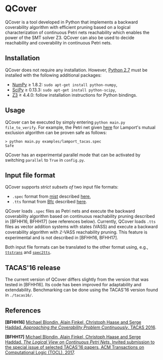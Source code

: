 # QCover

QCover is a tool developed in Python that implements a backward coverability algorithm with efficient pruning based on a logical characterization of continuous Petri nets reachability which enables the power of the SMT solver Z3. QCover can also be used to decide reachability and coverability in continuous Petri nets.

## Installation

QCover does not require any installation. However, [Python 2.7](https://www.python.org/download/releases/2.7/) must be installed with the following additional packages:

* [NumPy](http://www.numpy.org/) ≥ 1.8.2: `sudo apt-get install python-numpy`,
* [SciPy](https://www.scipy.org/) ≥ 0.13.3: `sudo apt-get install python-scipy`,
* [Z3](https://github.com/Z3Prover/) ≥ 4.4.0: follow installation instructions for Python bindings.

## Usage

QCover can be executed by simply entering `python main.py file_to_verify`. For example, the Petri net given [here](https://www7.in.tum.de/~blondin/slides/TACAS16.pdf) for Lamport's mutual exclusion algorithm can be proven safe as follows:

```
> python main.py examples/lamport_tacas.spec
Safe
```

QCover has an experimental parallel mode that can be activated by switching `parallel` to `True` in `config.py`.

## Input file format

QCover supports *strict subsets of* two input file formats:

* `.spec` format from [mist](https://github.com/pierreganty/mist) described [here](https://github.com/pierreganty/mist/wiki#input-format-of-mist),
* `.tts` format from [Bfc](http://www.cprover.org/bfc/) described [here](http://www.cprover.org/bfc/#TTS).

QCover loads `.spec` files as Petri nets and execute the backward coverability algorithm based on continuous reachability pruning described in [BFHH16, BFHH17] (see references below). Currently, QCover loads `.tts` files as vector addition systems with states (VASS) and execute a backward coverability algorithm with ℤ-VASS reachability pruning.  This feature is experimental and is not described in [BFHH16, BFHH17].

Both input file formats can be translated to the other format using, e.g., [`ttstrans`](https://github.com/pevalme/bfc_fork) and [`spec2tts`](http://www.cprover.org/bfc/#DOWNLOAD).

## TACAS'16 release

The current version of QCover differs slightly from the version that was tested in [BFHH16]. Its code has been improved for adaptability and extendability. Benchmarking can be done using the TACAS'16 version found in `./tacas16/`.

## References

**[BFHH16]** [Michael Blondin, Alain Finkel, Christoph Haase and Serge Haddad. *Approaching the Coverability Problem Continuously*. TACAS 2016](https://www7.in.tum.de/~blondin/papers/BFHH16.pdf).

**[BFHH17]** [Michael Blondin, Alain Finkel, Christoph Haase and Serge Haddad. *The Logical View on Continuous Petri Nets*. Invited submission to the special issue of selected TACAS'16 papers, ACM Transactions on Computational Logic (TOCL), 2017](https://www7.in.tum.de/~blondin/papers/BFHH17.pdf). 
